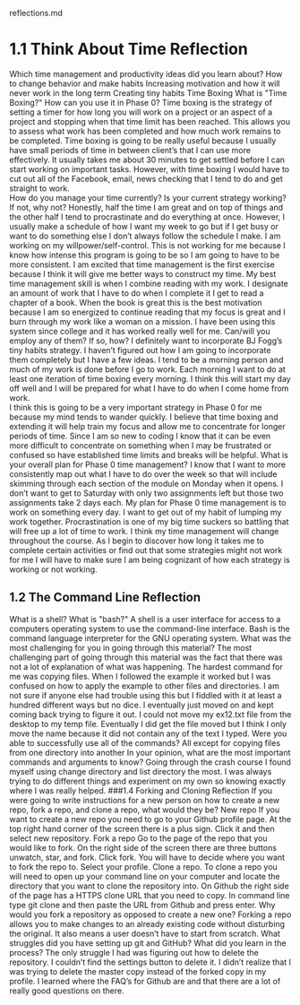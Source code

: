 reflections.md
# 1.1 Think About Time Reflection
Which time management and productivity ideas did you learn about?
How to change behavior and make habits
Increasing motivation and how it will never work in the long term
Creating tiny habits
Time Boxing
What is "Time Boxing?" How can you use it in Phase 0?
Time boxing is the strategy of setting a timer for how long you will work on a project or an aspect of a project and stopping when that time limit has been reached. This allows you to assess what work has been completed and how much work remains to be completed.
Time boxing is going to be really useful because I usually have small periods of time in between client’s that I can use more effectively. It usually takes me about 30 minutes to get settled before I can start working on important tasks. However, with time boxing I would have to cut out all of the Facebook, email, news checking that I tend to do and get straight to work.  
How do you manage your time currently? Is your current strategy working? If not, why not?
Honestly, half the time I am great and on top of things and the other half I tend to procrastinate and do everything at once. However, I usually make a schedule of how I want my week to go but if I get busy or want to do something else I don’t always follow the schedule I make. I am working on my willpower/self-control. This is not working for me because I know how intense this program is going to be so I am going to have to be more consistent. I am excited that time management is the first exercise because I think it will give me better ways to construct my time.
My best time management skill is when I combine reading with my work. I designate an amount of work that I have to do when I complete it I get to read a chapter of a book. When the book is great this is the best motivation because I am so energized to continue reading that my focus is great and I burn through my work like a woman on a mission. I have been using this system since college and it has worked really well for me.
Can/will you employ any of them? If so, how?
I definitely want to incorporate BJ Fogg’s tiny habits strategy. I haven’t figured out how I am going to incorporate them completely but I have a few ideas. I tend to be a morning person and much of my work is done before I go to work. Each morning I want to do at least one iteration of time boxing every morning. I think this will start my day off well and I will be prepared for what I have to do when I come home from work.   
I think this is going to be a very important strategy in Phase 0 for me because my mind tends to wander quickly. I believe that time boxing and extending it will help train my focus and allow me to concentrate for longer periods of time. Since I am so new to coding I know that it can be even more difficult to concentrate on something when I may be frustrated or confused so have established time limits and breaks will be helpful.
What is your overall plan for Phase 0 time management?
I know that I want to more consistently map out what I have to do over the week so that will include skimming through each section of the module on Monday when it opens. I don’t want to get to Saturday with only two assignments left but those two assignments take 2 days each.
My plan for Phase 0 time management is to work on something every day. I want to get out of my habit of lumping my work together. Procrastination is one of my big time suckers so battling that will free up a lot of time to work.
I think my time management will change throughout the course. As I begin to discover how long it takes me to complete certain activities or find out that some strategies might not work for me I will have to make sure I am being cognizant of how each strategy is working or not working.
## 1.2 The Command Line Reflection
What is a shell? What is "bash?"
A shell is a user interface for access to a computers operating system to use the command-line interface.
Bash is the command language interpreter for the GNU operating system.
What was the most challenging for you in going through this material?
The most challenging part of going through this material was the fact that there was not a lot of explanation of what was happening. The hardest command for me was copying files. When I followed the example it worked but I was confused on how to apply the example to other files and directories. I am not sure if anyone else had trouble using this but I fiddled with it at least a hundred different ways but no dice. I eventually just moved on and kept coming back trying to figure it out. I could not move my ex12.txt file from the desktop to my temp file. Eventually I did get the file moved but I think I only move the name because it did not contain any of the text I typed.
Were you able to successfully use all of the commands?
All except for copying files from one directory into another
In your opinion, what are the most important commands and arguments to know?
Going through the crash course I found myself using change directory and list directory the most. I was always trying to do different things and experiment on my own so knowing exactly where I was really helped.
###1.4 Forking and Cloning Reflection
If you were going to write instructions for a new person on how to create a new repo, fork a repo, and clone a repo, what would they be?
New repo
If you want to create a new repo you need to go to your Github profile page. At the top right hand corner of the screen there is a plus sign. Click it and then select new repository.
Fork a repo
Go to the page of the repo that you would like to fork. On the right side of the screen there are three buttons unwatch, star, and fork. Click fork. You will have to decide where you want to fork the repo to. Select your profile.
Clone a repo.
To clone a repo you will need to open up your command line on your computer and locate the directory that you want to clone the repository into. On Github the right side of the page has a HTTPS clone URL that you need to copy. In command line type git clone and then paste the URL from Github and press enter.
Why would you fork a repository as opposed to create a new one?
Forking a repo allows you to make changes to an already existing code without disturbing the original. It also means a user doesn’t have to start from scratch.
What struggles did you have setting up git and GitHub? What did you learn in the process?
The only struggle I had was figuring out how to delete the repository. I couldn’t find the settings button to delete it. I didn’t realize that I was trying to delete the master copy instead of the forked copy in my profile. I learned  where the FAQ’s for Github are and that there are a lot of really good questions on there.